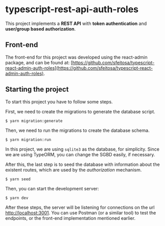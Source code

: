 # typescript-rest-api-auth-roles

This project implements a **REST API** with **token authentication** and **user/group based authorization**.

## Front-end

The front-end for this project was developed using the react-admin package, and can be found at: [https://github.com/sfeitosa/typescript-react-admin-auth-roles](https://github.com/sfeitosa/typescript-react-admin-auth-roles).

## Starting the project

To start this project you have to follow some steps.

First, we need to create the migrations to generate the database script.

```console
$ yarn migration:generate
``` 


Then, we need to run the migrations to create the database schema. 

```console
$ yarn migration:run
```

In this project, we are using `sqlite3` as the database, for simplicity. Since we are using TypeORM, you can change the SGBD easily, if necessary. 

After this, the last step is to seed the database with information about the existent routes, which are used by the *authorization* mechanism. 

```console
$ yarn seed
```

Then, you can start the development server:

```console
$ yarn dev
```

After these steps, the server will be listening for connections on the url [http://localhost:3001](http://localhost:3001). You can use Postman (or a similar tool) to test the endpoints, or the front-end implementation mentioned earlier.
